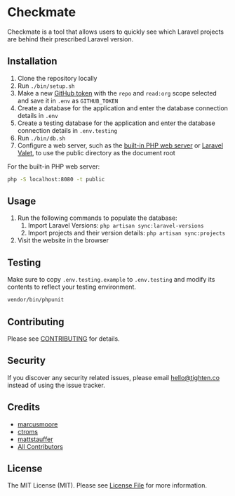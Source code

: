 # Checkmate

Checkmate is a tool that allows users to quickly see which Laravel projects are behind their prescribed Laravel version.

## Installation

1. Clone the repository locally
1. Run `./bin/setup.sh`
1. Make a new [GitHub token](https://github.com/settings/tokens/new) with the `repo` and `read:org` scope selected and save it in `.env` as `GITHUB_TOKEN`
1. Create a database for the application and enter the database connection details in `.env`
1. Create a testing database for the application and enter the database connection details in `.env.testing`
1. Run `./bin/db.sh`
1. Configure a web server, such as the [built-in PHP web server](https://www.php.net/manual/en/features.commandline.webserver.php) or [Laravel Valet](https://laravel.com/docs/master/valet), to use the public directory as the document root

For the built-in PHP web server:
```bash
php -S localhost:8080 -t public
```

## Usage

1. Run the following commands to populate the database:
    1. Import Laravel Versions: `php artisan sync:laravel-versions`
    1. Import projects and their version details: `php artisan sync:projects`
1. Visit the website in the browser

## Testing

Make sure to copy `.env.testing.example` to `.env.testing` and modify its contents to reflect your testing environment.

```bash
vendor/bin/phpunit
```

## Contributing

Please see [CONTRIBUTING](CONTRIBUTING.md) for details.

## Security

If you discover any security related issues, please email hello@tighten.co instead of using the issue tracker.

## Credits

- [marcusmoore](https://github.com/marcusmoore)
- [ctroms](https://github.com/ctroms)
- [mattstauffer](https://github.com/mattstauffer)
- [All Contributors](../../contributors)

## License

The MIT License (MIT). Please see [License File](LICENSE.md) for more information.

